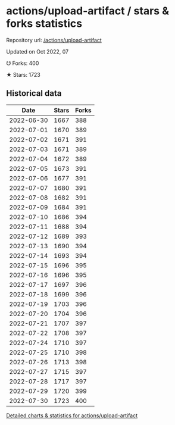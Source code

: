 # actions/upload-artifact / stars & forks statistics

Repository url: [/actions/upload-artifact](https://github.com/actions/upload-artifact)

Updated on Oct 2022, 07

☋ Forks: 400

★ Stars: 1723

## Historical data
| Date | Stars | Forks |
|------|-------|-------|
| 2022-06-30 | 1667 | 388 | 
| 2022-07-01 | 1670 | 389 | 
| 2022-07-02 | 1671 | 391 | 
| 2022-07-03 | 1671 | 389 | 
| 2022-07-04 | 1672 | 389 | 
| 2022-07-05 | 1673 | 391 | 
| 2022-07-06 | 1677 | 391 | 
| 2022-07-07 | 1680 | 391 | 
| 2022-07-08 | 1682 | 391 | 
| 2022-07-09 | 1684 | 391 | 
| 2022-07-10 | 1686 | 394 | 
| 2022-07-11 | 1688 | 394 | 
| 2022-07-12 | 1689 | 393 | 
| 2022-07-13 | 1690 | 394 | 
| 2022-07-14 | 1693 | 394 | 
| 2022-07-15 | 1696 | 395 | 
| 2022-07-16 | 1696 | 395 | 
| 2022-07-17 | 1697 | 396 | 
| 2022-07-18 | 1699 | 396 | 
| 2022-07-19 | 1703 | 396 | 
| 2022-07-20 | 1704 | 396 | 
| 2022-07-21 | 1707 | 397 | 
| 2022-07-22 | 1708 | 397 | 
| 2022-07-24 | 1710 | 397 | 
| 2022-07-25 | 1710 | 398 | 
| 2022-07-26 | 1713 | 398 | 
| 2022-07-27 | 1715 | 397 | 
| 2022-07-28 | 1717 | 397 | 
| 2022-07-29 | 1720 | 399 | 
| 2022-07-30 | 1723 | 400 | 


[Detailed charts & statistics for actions/upload-artifact](https://reviewgithub.com/rep/actions/upload-artifact)
